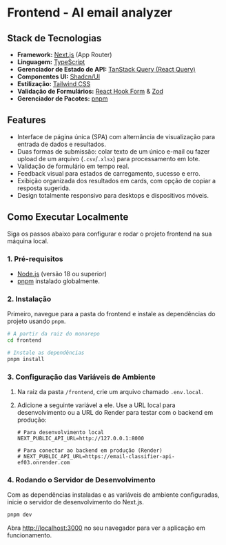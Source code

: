 # Frontend - AI email analyzer

## Stack de Tecnologias

* **Framework:** [Next.js](https://nextjs.org/) (App Router)
* **Linguagem:** [TypeScript](https://www.typescriptlang.org/)
* **Gerenciador de Estado de API:** [TanStack Query (React Query)](https://tanstack.com/query/latest)
* **Componentes UI:** [Shadcn/UI](https://ui.shadcn.com/)
* **Estilização:** [Tailwind CSS](https://tailwindcss.com/)
* **Validação de Formulários:** [React Hook Form](https://react-hook-form.com/) & [Zod](https://zod.dev/)
* **Gerenciador de Pacotes:** [pnpm](https://pnpm.io/)

## Features

* Interface de página única (SPA) com alternância de visualização para entrada de dados e resultados.
* Duas formas de submissão: colar texto de um único e-mail ou fazer upload de um arquivo (`.csv`/`.xlsx`) para processamento em lote.
* Validação de formulário em tempo real.
* Feedback visual para estados de carregamento, sucesso e erro.
* Exibição organizada dos resultados em cards, com opção de copiar a resposta sugerida.
* Design totalmente responsivo para desktops e dispositivos móveis.

## Como Executar Localmente

Siga os passos abaixo para configurar e rodar o projeto frontend na sua máquina local.

### 1. Pré-requisitos

* [Node.js](https://nodejs.org/en) (versão 18 ou superior)
* [pnpm](https://pnpm.io/installation) instalado globalmente.

### 2. Instalação

Primeiro, navegue para a pasta do frontend e instale as dependências do projeto usando `pnpm`.

```bash
# A partir da raiz do monorepo
cd frontend

# Instale as dependências
pnpm install
```

### 3. Configuração das Variáveis de Ambiente

1.  Na raiz da pasta `/frontend`, crie um arquivo chamado `.env.local`.
2.  Adicione a seguinte variável a ele. Use a URL local para desenvolvimento ou a URL do Render para testar com o backend em produção:

    ```
    # Para desenvolvimento local
    NEXT_PUBLIC_API_URL=http://127.0.0.1:8000

    # Para conectar ao backend em produção (Render)
    # NEXT_PUBLIC_API_URL=https://email-classifier-api-ef03.onrender.com
    ```

### 4. Rodando o Servidor de Desenvolvimento

Com as dependências instaladas e as variáveis de ambiente configuradas, inicie o servidor de desenvolvimento do Next.js.

```bash
pnpm dev
```

Abra [http://localhost:3000](http://localhost:3000) no seu navegador para ver a aplicação em funcionamento.
